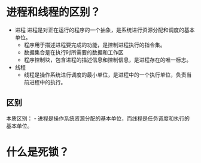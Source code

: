 # 进程和线程的区别？
- 进程
    进程是对正在运行的程序的一个抽象，是系统进行资源分配和调度的基本单位。
    - 程序用于描述进程要完成的功能，是控制进程执行的指令集。
    - 数据集合是在执行时所需要的数据和工作区
    - 程序控制块，包含进程的描述信息和控制信息，是进程存在的唯一标志。
- 线程
    - 线程是操作系统进行调度的最小单位，是进程中的一个执行单位，负责当前进程中的执行。
## 区别
本质区别：
    - 进程是操作系统资源分配的基本单位，而线程是任务调度和执行的基本单位。
# 什么是死锁？